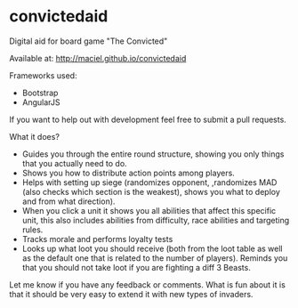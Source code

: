 convictedaid
============

Digital aid for board game "The Convicted"

Available at: http://maciel.github.io/convictedaid

Frameworks used:
- Bootstrap
- AngularJS

If you want to help out with development feel free to submit a pull requests.

What it does?
- Guides you through the entire round structure, showing you only things that you actually need to do.
- Shows you how to distribute action points among players.
- Helps with setting up siege (randomizes opponent, ,randomizes MAD (also checks which section is the weakest),  shows you what to deploy and from what direction).
- When you click a unit it shows you all abilities that affect this specific unit, this also includes abilities from difficulty, race abilities and targeting rules.
- Tracks morale and performs loyalty tests
- Looks up what loot you should receive (both from the loot table as well as the default one that is related to the number of players). Reminds you that you should not take loot if you are fighting a diff 3 Beasts.

Let me know if you have any feedback or comments. What is fun about it is that it should be very easy to extend it with new types of invaders.

